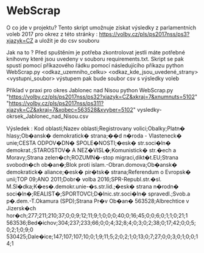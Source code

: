 # WebScrap
O co jde v projektu?
Tento skript umožnuje získat výsledky z parlamentních voleb 2017 pro okrez z této stránky : https://volby.cz/pls/ps2017nss/ps3?xjazyk=CZ a uložit je do csv souboru

Jak na to ?
Před spuštěním je potřeba zkontrolovat jestli máte potřebné knihovny které jsou uvedeny v souboru requirements.txt. Skript se pak spustí pomocí příkazového řádku pomocí následujícího příkazu 
python WebScrap.py <odkaz_uzemniho_celku> <odkaz_kde_jsou_uvedené_strany> <vystupni_soubor>
výstupem pak bude soubor csv s výsledky voleb

Příklad v praxi pro okres Jablonec nad Nisou 
python WebScrap.py "https://volby.cz/pls/ps2017nss/ps32?xjazyk=CZ&xkraj=7&xnumnuts=5102" "https://volby.cz/pls/ps2017nss/ps311?xjazyk=CZ&xkraj=7&xobec=563528&xvyber=5102" vysledky-okrsek_Jablonec_nad_Nisou.csv

Výsledek : 
Kod oblasti;Nazev oblasti;Registrovany volici;Obalky;Platn� hlasy;Ob�ansk� demokratick� strana;��d n�roda - Vlasteneck� unie;CESTA ODPOV�DN� SPOLE�NOSTI;�esk� str.soci�ln� demokrat.;STAROSTOV� A NEZ�VISL�;Komunistick� str.�ech a Moravy;Strana zelen�ch;ROZUMN�-stop migraci,dikt�t.EU;Strana svobodn�ch ob�an�;Blok proti islam.-Obran.domova;Ob�ansk� demokratick� aliance;�esk� pir�tsk� strana;Referendum o Evropsk� unii;TOP 09;ANO 2011;Dobr� volba 2016;SPR-Republ.str.�sl. M.Sl�dka;K�es�.demokr.unie-�s.str.lid.;�esk� strana n�rodn� soci�ln�;REALIST�;SPORTOVCI;D�lnic.str.soci�ln� spravedl.;Svob.a p�.dem.-T.Okamura (SPD);Strana Pr�v Ob�an�
563528;Albrechtice v Jizersk�ch hor�ch;277;211;210;37;0;0;9;12;11;9;1;0;0;0;40;0;16;45;0;0;6;0;1;1;0;21;1
563536;Bed�ichov;304;237;233;66;0;0;4;32;8;4;0;3;0;2;38;0;17;42;0;0;5;0;2;1;0;9;0
530425;Dale�ice;147;107;107;10;0;1;9;11;5;2;0;2;1;0;13;0;7;27;0;0;3;0;1;0;0;14;1
